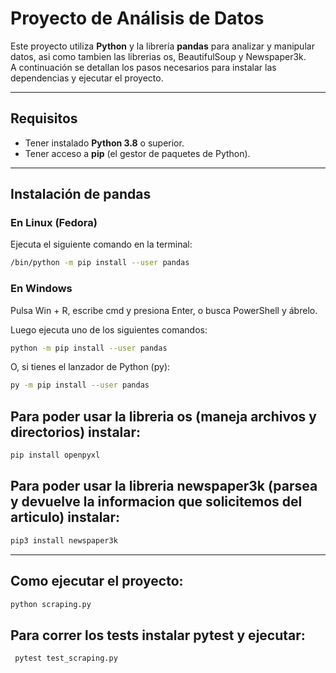 # Proyecto de Análisis de Datos

Este proyecto utiliza **Python** y la librería **pandas** para analizar y manipular datos, asi como tambien las librerias os, BeautifulSoup y Newspaper3k.  
A continuación se detallan los pasos necesarios para instalar las dependencias y ejecutar el proyecto.

---

## Requisitos

- Tener instalado **Python 3.8** o superior.
- Tener acceso a **pip** (el gestor de paquetes de Python).

---

## Instalación de pandas

### En Linux (Fedora)

Ejecuta el siguiente comando en la terminal:

```bash
/bin/python -m pip install --user pandas
```
### En Windows

Pulsa Win + R, escribe cmd y presiona Enter, o busca PowerShell y ábrelo.

Luego ejecuta uno de los siguientes comandos:
```bash
python -m pip install --user pandas
```
O, si tienes el lanzador de Python (py):
```bash
py -m pip install --user pandas
```
## Para poder usar la libreria os (maneja archivos y directorios) instalar:
```bash
pip install openpyxl
```
## Para poder usar la libreria newspaper3k (parsea y devuelve la informacion que solicitemos del articulo) instalar:
```bash
pip3 install newspaper3k
```
------------------------------------------------------------------

## Como ejecutar el proyecto:
```bash
python scraping.py
```

## Para correr los tests instalar pytest y ejecutar:
```bash
 pytest test_scraping.py
```
